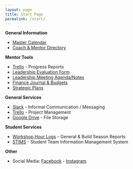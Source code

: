 ```yaml
---
layout: page
title: Start Page
permalink: /start/
---
```


**General Information**
- [Master Calendar](https://docs.google.com/spreadsheets/d/1Epe_wp2hAshnIx3gjMK-bc7IPwi_X3sbfOlWfYuGFis/edit?usp=sharing)  
- [Coach & Mentor Directory](https://docs.google.com/document/d/1-c38xAUB87LwOzSlTddOFxuqZocsY_reFsMqAAAqGZw/edit)

**Mentor Tools**
- [Trello](https://trello.com/frc3128) - Progress Reports
- [Leadership Evaluation Form](https://drive.google.com/open?id=1aCCshyb_dWDsQrBmZTZdA89FbEOC1NfqcPsDzhJ7fc8)
- [Leadership Meeting Agenda/Notes](https://drive.google.com/open?id=0Bw4yFjewlO1XMUJaWkt2SEloNHc)
- [Finance Journal & Budgets](https://drive.google.com/open?id=1QQy_jvX2gFSnem4Bt1bFB5rtU7J8sV6V0P1KhQ7wPsw)
- [Strategic Plans](https://drive.google.com/open?id=1E5znibnw4xSbfPeBThTxPUskt69g8AWb)

**General Services**  
- [Slack](https://team3128.slack.com) - Informal Communication / Messaging  
- [Trello](https://trello.com/frc3128) - Project Management
- [Google Drive](https://drive.google.com/open?id=0B3pyuMp3bnOhd1licjE1eHhEbWc) - File Storage

**Student Services**
- [Workshop Hour Logs](https://github.com/Team3128/2017-18-attendance-data) - General & Build Season Reports  
- [STIMS](https://my.firstinspires.org/Dashboard/) - Student Team Information Management System  

**Other**
- Social Media: [Facebook](https://www.facebook.com/aluminumnarwhals/) - [Instagram](https://www.instagram.com/3128aluminarwhals/)
